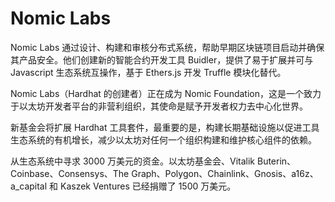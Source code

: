 # Nomic Labs

Nomic Labs 通过设计、构建和审核分布式系统，帮助早期区块链项目启动并确保其产品安全。他们创建新的智能合约开发工具 Buidler，提供了易于扩展并可与 Javascript 生态系统互操作，基于 Ethers.js 开发 Truffle 模块化替代。

Nomic Labs（Hardhat 的创建者）正在成为 Nomic Foundation，这是一个致力于以太坊开发者平台的非营利组织，其使命是赋予开发者权力去中心化世界。

新基金会将扩展 Hardhat 工具套件，最重要的是，构建长期基础设施以促进工具生态系统的有机增长，减少以太坊对任何一个组织构建和维护核心组件的依赖。

从生态系统中寻求 3000 万美元的资金。以太坊基金会、Vitalik Buterin、Coinbase、Consensys、The Graph、Polygon、Chainlink、Gnosis、a16z、a_capital 和 Kaszek Ventures 已经捐赠了 1500 万美元。
